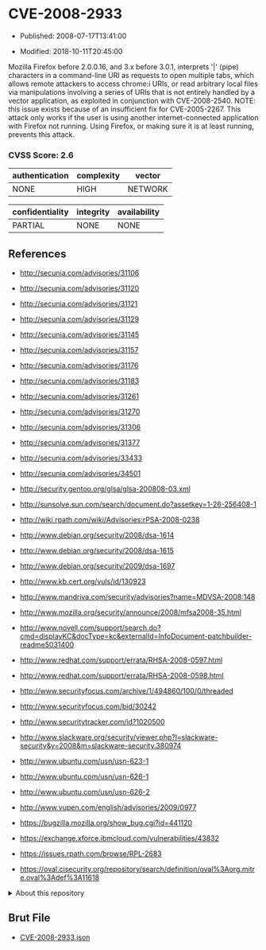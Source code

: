 # CVE-2008-2933

- Published: 2008-07-17T13:41:00

- Modified: 2018-10-11T20:45:00

Mozilla Firefox before 2.0.0.16, and 3.x before 3.0.1, interprets '|' (pipe) characters in a command-line URI as requests to open multiple tabs, which allows remote attackers to access chrome:i URIs, or read arbitrary local files via manipulations involving a series of URIs that is not entirely handled by a vector application, as exploited in conjunction with CVE-2008-2540.  NOTE: this issue exists because of an insufficient fix for CVE-2005-2267. This attack only works if the user is using another internet-connected application with Firefox not running. Using Firefox, or making sure it is at least running, prevents this attack.

### CVSS Score: **2.6**

| authentication | complexity | vector |
| --- | --- | --- |
| NONE | HIGH | NETWORK |

| confidentiality | integrity | availability |
| --- | --- | --- |
| PARTIAL | NONE | NONE |

## References

* http://secunia.com/advisories/31106

* http://secunia.com/advisories/31120

* http://secunia.com/advisories/31121

* http://secunia.com/advisories/31129

* http://secunia.com/advisories/31145

* http://secunia.com/advisories/31157

* http://secunia.com/advisories/31176

* http://secunia.com/advisories/31183

* http://secunia.com/advisories/31261

* http://secunia.com/advisories/31270

* http://secunia.com/advisories/31306

* http://secunia.com/advisories/31377

* http://secunia.com/advisories/33433

* http://secunia.com/advisories/34501

* http://security.gentoo.org/glsa/glsa-200808-03.xml

* http://sunsolve.sun.com/search/document.do?assetkey=1-26-256408-1

* http://wiki.rpath.com/wiki/Advisories:rPSA-2008-0238

* http://www.debian.org/security/2008/dsa-1614

* http://www.debian.org/security/2008/dsa-1615

* http://www.debian.org/security/2009/dsa-1697

* http://www.kb.cert.org/vuls/id/130923

* http://www.mandriva.com/security/advisories?name=MDVSA-2008:148

* http://www.mozilla.org/security/announce/2008/mfsa2008-35.html

* http://www.novell.com/support/search.do?cmd=displayKC&docType=kc&externalId=InfoDocument-patchbuilder-readme5031400

* http://www.redhat.com/support/errata/RHSA-2008-0597.html

* http://www.redhat.com/support/errata/RHSA-2008-0598.html

* http://www.securityfocus.com/archive/1/494860/100/0/threaded

* http://www.securityfocus.com/bid/30242

* http://www.securitytracker.com/id?1020500

* http://www.slackware.org/security/viewer.php?l=slackware-security&y=2008&m=slackware-security.380974

* http://www.ubuntu.com/usn/usn-623-1

* http://www.ubuntu.com/usn/usn-626-1

* http://www.ubuntu.com/usn/usn-626-2

* http://www.vupen.com/english/advisories/2009/0977

* https://bugzilla.mozilla.org/show_bug.cgi?id=441120

* https://exchange.xforce.ibmcloud.com/vulnerabilities/43832

* https://issues.rpath.com/browse/RPL-2683

* https://oval.cisecurity.org/repository/search/definition/oval%3Aorg.mitre.oval%3Adef%3A11618

<details>
<summary>About this repository</summary> 

  This repository is part of the project [Live Hack CVE](https://github.com/Live-Hack-CVE). Main website can be found [www.live-hack.org](https://www.live-hack.org) 
  
  Made by [Sn0wAlice](https://github.com/Sn0wAlice) for the people that care about security and need to have a feed of the latest CVEs. Hope you enjoy it, don't forget to star the repo and follow me on [Twitter](https://twitter.com/Sn0wAlice) and [Github](https://github.com/Sn0wAlice). And that is my [personnal website](https://www.alice-snow.me/)

  - [Home Page](https://github.com/Live-Hack-CVE)
  - [Framework](https://github.com/Live-Hack-CVE/cve-framework)
  - [CVE database](https://github.com/Live-Hack-CVE/full_database)
  - [Changelog](https://github.com/Live-Hack-CVE/Changelog)
</details>

## Brut File

* [CVE-2008-2933.json](https://raw.githubusercontent.com/Live-Hack-CVE/full_database/main/cves/2008/CVE-2008-2933.json)

